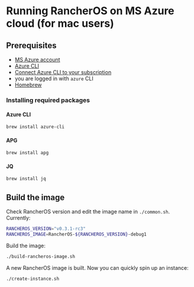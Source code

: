 # Running RancherOS on MS Azure cloud (for mac users)

## Prerequisites

- [MS Azure account](http://azure.microsoft.com/)
- [Azure CLI](https://github.com/Azure/azure-xplat-cli)
- [Connect Azure CLI to your subscription](http://azure.microsoft.com/en-us/documentation/articles/xplat-cli/#configure)
- you are logged in with `azure` CLI
- [Homebrew](http://brew.sh)
 

### Installing required packages
#### Azure CLI
```bash
brew install azure-cli
```

#### APG
```bash
brew install apg
```

#### JQ
```bash
brew install jq
```

## Build the image

Check RancherOS version and edit the image name in `./common.sh`. Currently: 

```bash
RANCHEROS_VERSION="v0.3.1-rc3"
RANCHEROS_IMAGE=RancherOS-${RANCHEROS_VERSION}-debug1
```

Build the image:

```bash
./build-rancheros-image.sh
```

A new RancherOS image is built. Now you can quickly spin up an instance: 

```bash
./create-instance.sh
```
